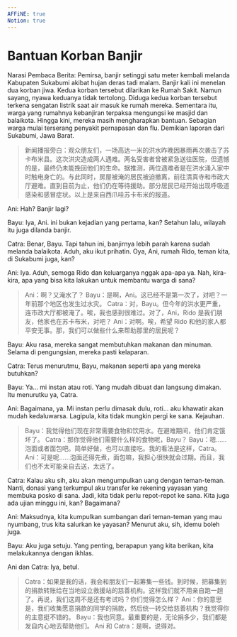 ```yaml
---
AFFiNE: true
Notion: true
---
```


# Bantuan Korban Banjir

Narasi Pembaca Berita: Pemirsa, banjir setinggi satu meter kembali melanda Kabupaten Sukabumi akibat hujan deras tadi malam. Banjir kali ini menelan dua korban jiwa. Kedua korban tersebut dilarikan ke Rumah Sakit. Namun sayang, nyawa keduanya tidak tertolong. Diduga kedua korban tersebut terkena sengatan listrik saat air masuk ke rumah mereka. Sementara itu, warga yang rumahnya kebanjiran terpaksa mengungsi ke masjid dan balaikota. Hingga kini, mereka masih mengharapkan bantuan. Sebagian warga mulai terserang penyakit pernapasan dan flu. Demikian laporan dari Sukabumi, Jawa Barat.

> 新闻播报旁白：观众朋友们，一场高达一米的洪水昨晚因暴雨再次袭击了苏卡布米县。这次洪灾造成两人遇难。两名受害者曾被紧急送往医院，但遗憾的是，最终仍未能挽回他们的生命。据推测，两位遇难者是在洪水涌入家中时触电身亡的。与此同时，房屋被淹的居民被迫撤离，前往清真寺和市政大厅避难。直到目前为止，他们仍在等待援助。部分居民已经开始出现呼吸道感染和感冒症状。以上是来自西爪哇苏卡布米的报道。

Ani: Hah? Banjir lagi?

Bayu: Iya, Ani. ini bukan kejadian yang pertama, kan? Setahun lalu, wilayah itu juga dilanda banjir.

Catra: Benar, Bayu. Tapi tahun ini, banjirnya lebih parah karena sudah melanda balaikota. Aduh, aku ikut prihatin. Oya, Ani, rumah Rido, teman kita, di Sukabumi juga, kan?

Ani: Iya. Aduh, semoga Rido dan keluarganya nggak apa-apa ya. Nah, kira-kira, apa yang bisa kita lakukan untuk membantu warga di sana?

> Ani：啊？又淹水了？
> Bayu：是啊，Ani。这已经不是第一次了，对吧？一年前那个地区也发生过水灾。
> Catra：对，Bayu。但今年的洪水更严重，连市政大厅都被淹了。唉，我也感到很难过。对了，Ani，Rido 是我们朋友，他家也在苏卡布米，对吧？
> Ani：对啊。唉，希望 Rido 和他的家人都平安无事。那，我们可以做些什么来帮助那里的居民呢？

Bayu: Aku rasa, mereka sangat membutuhkan makanan dan minuman. Selama di pengungsian, mereka pasti kelaparan.

Catra: Terus menurutmu, Bayu, makanan seperti apa yang mereka butuhkan?

Bayu: Ya... mi instan atau roti. Yang mudah dibuat dan langsung dimakan. Itu menurutku ya, Catra.

Ani: Bagaimana, ya. Mi instan perlu dimasak dulu, roti... aku khawatir akan mudah kedaluwarsa. Lagipula, kita tidak mungkin pergi ke sana. Kejauhan.

> Bayu：我觉得他们现在非常需要食物和饮用水。在避难期间，他们肯定饿坏了。
> Catra：那你觉得他们需要什么样的食物呢，Bayu？
> Bayu：嗯……泡面或者面包吧。简单好做，也可以直接吃。我的看法是这样，Catra。
> Ani：可是呢……泡面还得先煮，面包嘛，我担心很快就会过期。而且，我们也不太可能亲自去送，太远了。

Catra: Kalau aku sih, aku akan mengumpulkan uang dengan teman-teman. Nanti, donasi yang terkumpul aku transfer ke rekening yayasan yang membuka posko di sana. Jadi, kita tidak perlu repot-repot ke sana. Kita juga ada ujian minggu ini, kan? Bagaimana?

Ani: Maksudnya, kita kumpulkan sumbangan dari teman-teman yang mau nyumbang, trus kita salurkan ke yayasan? Menurut aku, sih, idemu boleh juga.

Bayu: Aku juga setuju. Yang penting, berapapun yang kita berikan, kita melakukannya dengan ikhlas.

Ani dan Catra: Iya, betul.

> Catra：如果是我的话，我会和朋友们一起筹集一些钱。到时候，把募集到的捐款转账给在当地设立救援站的慈善机构。这样我们就不用亲自跑一趟了。再说，我们这周不是还有考试吗？你们觉得怎么样？
> Ani：你的意思是，我们收集愿意捐款的同学的捐款，然后统一转交给慈善机构？我觉得你的主意挺不错的。
> Bayu：我也同意。最重要的是，无论捐多少，我们都是发自内心地去帮助他们。
> Ani 和 Catra：是啊，说得对。
